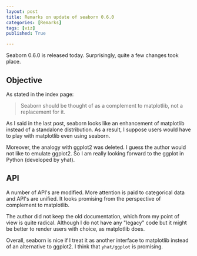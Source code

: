 ```yaml
---
layout: post 
title: Remarks on update of seaborn 0.6.0
categories: [Remarks]
tags: [viz]
published: True

---
```

Seaborn 0.6.0 is released today. Surprisingly, quite a few changes took place.

## Objective

As stated in the index page:

> Seaborn should be thought of as a complement to matplotlib, not a replacement for it. 

As I said in the last post, seaborn looks like an enhancement of matplotlib instead of a standalone distribution. As a result, I suppose users would have to play with matplotlib even using seaborn.

Moreover, the analogy with ggplot2 was deleted. I guess the author would not like to emulate ggplot2. So I am really looking forward to the ggplot in Python (developed by yhat).


## API

A number of API's are modified. More attention is paid to categorical data and API's are unified. It looks promising from the perspective of complement to matplotlib.

The author did not keep the old documentation, which from my point of view is quite radical. Although I do not have any "legacy" code but it might be better to render users with choice, as matplotlib does.

Overall, seaborn is nice if I treat it as another interface to matplotlib instead of an alternative to ggplot2. I think that `yhat/ggplot` is promising.

